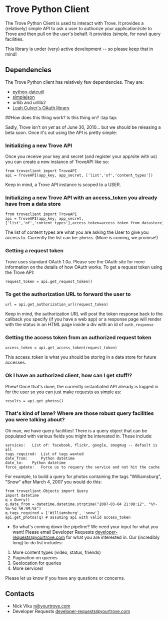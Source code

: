 Trove Python Client
===================

The Trove Python Client is used to interact with Trove.   It provides a (relatively) simple API to ask a user to authorize your application/site to Trove and then pull on the user's behalf.  It provides (simple, for now) query facilities.

This library is under (very) active development -- so please keep that in mind!

Dependencies
------------
The Trove Python client has relatively few dependencies.  They are:

- [python-dateutil](http://labix.org/python-dateutil)
- [simplejson](http://code.google.com/p/simplejson/)
- urllib and urllib2
- [Leah Culver's OAuth library](http://oauth.googlecode.com/svn/code/python/oauth/)

##How does this thing work?  Is this thing on? :tap tap:

Sadly, Trove isn't on *yet* as of June 30, 2010... but we should be releasing a beta soon.  Once it's out using the API is pretty simple:

### Initializing a new Trove API

Once you receive your key and secret (and register your app/site with us) you can create a new instance of TroveAPI like so:

	from troveclient import TroveAPI
	api = TroveAPI(app_key, app_secret, ['list','of','content_types'])

Keep in mind, a Trove API instance is scoped to a USER.

### Initializing a new Trove API with an access_token you already have from a data store

	from troveclient import TroveAPI
	api = TroveAPI(app_key, app_secret, ['list','of','content_types'],access_token=access_token_from_datastore)

The list of content types are what you are asking the User to give you access to.  Currently the list can be: `photos`.  (More is coming, we promise!)

### Getting a request token

Trove uses standard OAuth 1.0a. Please see the OAuth site for more information on the details of how OAuth works.  To get a request token using the Trove API:

`request_token = api.get_request_token()`

### To get the authorization URL to forward the user to

`url = api.get_authorization_url(request_token)`

Keep in mind, the authorization URL will post the token response back to the callback you specify (if you have a web app) or a response page will render with the status in an HTML page inside a div with an id of `auth_response`

### Getting the access token from an authorized request token

`access_token = api.get_access_token(request_token)`

This access_token is what you should be storing in a data store for future accesses. 

### Ok I have an authorized client, how can I get stuff!?

Phew!  Once that's done, the currently instantiated API already is logged in for the user so you can just make requests as simple as:

`results = api.get_photos()`

### That's kind of lame?  Where are those robust query facilities you were talking about?

Oh man, we have query facilities!  There is a query object that can be populated with various fields you might be interested in.  These include:

	services:  	List of: facebook, flickr, google, smugmug -- default is all
 	tags_required:  List of tags wanted
 	date_from:  	Python datetime
 	date_to: 	Python datetime
 	force_update:	Force us to requery the service and not hit the cache


For example, to build a query for photos containing the tags "Williamsburg", "Snow" after March 4, 2007 you would do this:

	from troveclient.Objects import Query
	import datetime
	q = Query()
	q.date_from = datetime.datetime.strptime("2007-03-04 21:08:12", "%Y-%m-%d %H:%M:%S")
	q.tags_required = ['Williamsburg', 'snow']
	api.get_photos(q) # assuming api with valid access_token

- So what's coming down the pipeline?
We need your input for what you want!  Please email Developer Requests <developer-requests@yourtrove.com> for what you are interested in.  Our (incredibly long) to-do list includes:
1. More content types (video, status, friends)
2. Pagination on queries
3. Geolocation for queries
4. More services!

Please let us know if you have any questions or concerns.

Contacts
--------
* Nick Vlku <n@yourtrove.com>
* Developer Requests <developer-requests@yourtrove.com>

